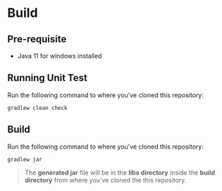 # Build

## Pre-requisite

* Java 11 for windows installed

## Running Unit Test

Run the following command to where you've cloned this repository:

```
gradlew clean check
```

## Build

Run the following command to where you've cloned this repository:

```
gradlew jar
```

> The **generated jar** file will be in the **libs directory** inside the **build directory** from where you've cloned the this repository.

